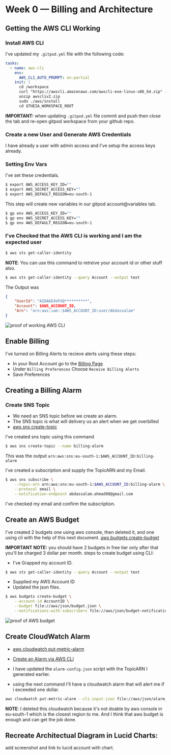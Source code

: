 # Week 0 — Billing and Architecture
## Getting the AWS CLI Working
### Install AWS CLI
I've updated my `.gitpod.yml` file with the following code:
```yml
tasks:
  - name: aws-cli
    env:
      AWS_CLI_AUTO_PROMPT: on-partial
    init: |
      cd /workspace
      curl "https://awscli.amazonaws.com/awscli-exe-linux-x86_64.zip" -o "awscliv2.zip"
      unzip awscliv2.zip
      sudo ./aws/install
      cd $THEIA_WORKSPACE_ROOT
```
**IMPORTANT:** when updating `.gitpod.yml` file commit and push then close the tab and re-open gitpod workspace from your github repo.

### Create a new User and Generate AWS Credentials
I have already a user with admin access and I've setup the access keys already.

### Setting Env Vars

I've set these credentials.
```sh
$ export AWS_ACCESS_KEY_ID=""
$ export AWS_SECRET_ACCESS_KEY=""
$ export AWS_DEFAULT_REGION=eu-south-1
```

This step will create new variables in our gitpod account@variables tab.
```sh
$ gp env AWS_ACCESS_KEY_ID=""
$ gp env AWS_SECRET_ACCESS_KEY=""
$ gp env AWS_DEFAULT_REGION=eu-south-1
```

### I've Checked that the AWS CLI is working and I am the expected user

```sh
$ aws sts get-caller-identity
```
**NOTE**: You can use this command to retreive your account id or other stuff also.
```sh
$ aws sts get-caller-identity --query Account --output text
```
The Output was 
```json
{
    "UserId": "AIDA6E4VFXQ**********",
    "Account": $AWS_ACCOUNT_ID,
    "Arn": "arn:aws:iam::$AWS_ACCOUNT_ID:user/Abdassalam"
}
```
![proof of working AWS CLI](https://user-images.githubusercontent.com/83673888/219456691-1cc6dea5-2ab8-4856-a4b6-83015bf990d6.png)

## Enable Billing 

I've turned on Billing Alerts to recieve alerts using these steps:

- In your Root Account go to the [Billing Page](https://console.aws.amazon.com/billing/)
- Under `Billing Preferences` Choose `Receive Billing Alerts`
- Save Preferences

## Creating a Billing Alarm

### Create SNS Topic

- We need an SNS topic before we create an alarm.
- The SNS topic is what will delivery us an alert when we get overbilled
- [aws sns create-topic](https://docs.aws.amazon.com/cli/latest/reference/sns/create-topic.html)

I've created sns topic using this command
```sh
$ aws sns create-topic --name billing-alarm
```

This was the output
`arn:aws:sns:eu-south-1:$AWS_ACCOUNT_ID:billing-alarm`


I've created a subscription and supply the TopicARN and my Email.
```sh
$ aws sns subscribe \
    --topic-arn arn:aws:sns:eu-south-1:$AWS_ACCOUNT_ID:billing-alarm \
    --protocol email \
    --notification-endpoint abdassalam.ahmad98@gmail.com
```

I've checked my email and confirm the subscription.


## Create an AWS Budget
I've created 2 budgets one using aws console, then deleted it, and one using cli with the help of this next document.
[aws budgets create-budget](https://docs.aws.amazon.com/cli/latest/reference/budgets/create-budget.html)

**IMPORTANT NOTE:** you should have 2 budgets in free tier only after that you'll be charged 3 dollar per month.
steps to create budget using CLI:
- I've Grapped my account ID.
```sh
$ aws sts get-caller-identity --query Account --output text
```
- Supplied my AWS Account ID
- Updated the json files.

```sh
$ aws budgets create-budget \
    --account-id AccountID \
    --budget file://aws/json/budget.json \
    --notifications-with-subscribers file://aws/json/budget-notifications-with-subscribers.json
```
![proof of AWS budget](https://user-images.githubusercontent.com/83673888/219457582-f3af44c3-3485-4e39-b697-f06f883f65e3.png)

## Create CloudWatch Alarm

- [aws cloudwatch put-metric-alarm](https://docs.aws.amazon.com/cli/latest/reference/cloudwatch/put-metric-alarm.html)
- [Create an Alarm via AWS CLI](https://aws.amazon.com/premiumsupport/knowledge-center/cloudwatch-estimatedcharges-alarm/)

- I have updated the `alarm-config.json` script with the TopicARN I generated earlier.
- using the next command I'll have a cloudwatch alarm that will alert me if i exceeded one dollar.
```sh
aws cloudwatch put-metric-alarm --cli-input-json file://aws/json/alarm_config.json
```
**NOTE**: I deleted this cloudwatch because it's not doable by aws console in eu-south-1 which is the closest region to me. And I think that aws budget is enough and can get the job done.

## Recreate Architectual Diagram in Lucid Charts:
<to-do> add screenshot and link to lucid account with chart.
